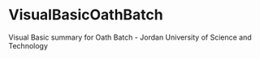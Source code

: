 # VisualBasicOathBatch
Visual Basic summary for Oath Batch - Jordan University of Science and Technology
